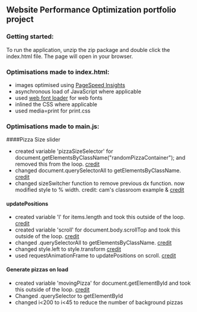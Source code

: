 ## Website Performance Optimization portfolio project


### Getting started:
To run the application, unzip the zip package and double click the index.html file.  The page will open in your browser.

### Optimisations made to index.html:
* images optimised using [PageSpeed Insights](https://developers.google.com/speed/pagespeed/insights/)
* asynchronous load of JavaScript where applicable
* used [web font loader](https://github.com/typekit/webfontloader) for web fonts
* inlined the CSS where applicable
* used media=print for print.css


### Optimisations made to main.js:

####Pizza Size slider
* created variable 'pizzaSizeSelector' for document.getElementsByClassName("randomPizzaContainer"); and removed this from the loop. [credit](https://www.w3schools.com/js/js_performance.asp)
* changed document.querySelectorAll to getElementsByClassName.  [credit](https://www.reddit.com/r/learnjavascript/comments/356k1v/confused_on_queryselector_and_getelementbyid/)
* changed sizeSwitcher function to remove previous dx function.  now modified style to % width.  credit: cam's classroom example & [credit](https://www.w3schools.com/js/js_switch.asp)

#### updatePositions
* created variable 'l' for items.length and took this outside of the loop.  [credit](https://www.w3schools.com/js/js_performance.asp)
* created variable 'scroll' for document.body.scrollTop and took this outside of the loop.  [credit](https://www.w3schools.com/js/js_performance.asp)
* changed .querySelectorAll to getElementsByClassName.  [credit](https://www.reddit.com/r/learnjavascript/comments/356k1v/confused_on_queryselector_and_getelementbyid/)
* changed style.left to style.transform [credit](https://discussions.udacity.com/t/replace-left-with-transform/20093)
* used requestAnimationFrame to updatePositions on scroll.  [credit](http://www.html5rocks.com/en/tutorials/speed/animations/)

#### Generate pizzas on load
* created variable 'movingPizza' for document.getElementById and took this outside of the loop. [credit](https://www.w3schools.com/js/js_performance.asp)
* Changed .querySelector to getElementById
* changed i<200 to i<45 to reduce the number of background pizzas

